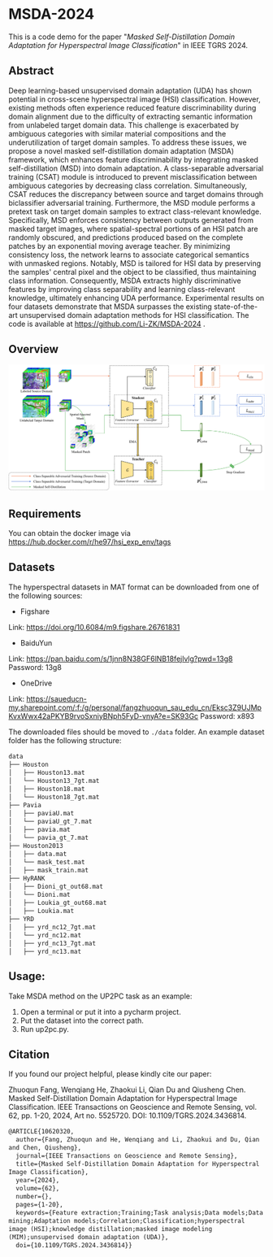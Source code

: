 # MSDA-2024
This is a code demo for the paper "_Masked Self-Distillation Domain Adaptation for Hyperspectral Image Classification_" in IEEE TGRS 2024.

## Abstract
Deep learning-based unsupervised domain adaptation (UDA) has shown potential in cross-scene hyperspectral image (HSI) classification.
However, existing methods often experience reduced feature discriminability during domain alignment due to the difficulty of extracting semantic information from unlabeled target domain data.
This challenge is exacerbated by ambiguous categories with similar material compositions and the underutilization of target domain samples.
To address these issues, we propose a novel masked self-distillation domain adaptation (MSDA) framework, which enhances feature discriminability by integrating masked self-distillation (MSD) into domain adaptation. A class-separable adversarial training (CSAT) module is introduced to prevent misclassification between ambiguous categories by decreasing class correlation.
Simultaneously, CSAT reduces the discrepancy between source and target domains through biclassifier adversarial training.
Furthermore, the MSD module performs a pretext task on target domain samples to extract class-relevant knowledge. Specifically, MSD enforces consistency between outputs generated from masked target images, where spatial-spectral portions of an HSI patch are randomly obscured, and predictions produced based on the complete patches by an exponential moving average teacher.
By minimizing consistency loss, the network learns to associate categorical semantics with unmasked regions.
Notably, MSD is tailored for HSI data by preserving the samples' central pixel and the object to be classified, thus maintaining class information.
Consequently, MSDA extracts highly discriminative features by improving class separability and learning class-relevant knowledge, ultimately enhancing UDA performance.
Experimental results on four datasets demonstrate that MSDA surpasses the existing state-of-the-art unsupervised domain adaptation methods for HSI classification. The code is available at https://github.com/Li-ZK/MSDA-2024 .

## Overview
![alt text](./figures/flow_chart.png)

## Requirements
You can obtain the docker image via https://hub.docker.com/r/he97/hsi_exp_env/tags

## Datasets

The hyperspectral datasets in MAT format can be downloaded from one of the following sources:

+ Figshare

Link: https://doi.org/10.6084/m9.figshare.26761831

+ BaiduYun

Link: https://pan.baidu.com/s/1jnn8N38GF6lNB18fejlvlg?pwd=13g8 Password: 13g8

+ OneDrive

Link: https://saueducn-my.sharepoint.com/:f:/g/personal/fangzhuoqun_sau_edu_cn/Eksc3Z9UJMpKvxWwx42aPKYB9rvoSxniyBNph5FyD-vnyA?e=SK93Gc Password: x893

The downloaded files should be moved to `./data` folder. An example dataset folder has the following structure:

```
data
├── Houston
│   ├── Houston13.mat
│   └── Houston13_7gt.mat
│   ├── Houston18.mat
│   └── Houston18_7gt.mat
├── Pavia
│   ├── paviaU.mat
│   └── paviaU_gt_7.mat
│   ├── pavia.mat
│   └── pavia_gt_7.mat
├── Houston2013
│   ├── data.mat
│   └── mask_test.mat
│   ├── mask_train.mat
├── HyRANK
│   ├── Dioni_gt_out68.mat
│   └── Dioni.mat
│   ├── Loukia_gt_out68.mat
│   ├── Loukia.mat
├── YRD
│   ├── yrd_nc12_7gt.mat
│   └── yrd_nc12.mat
│   ├── yrd_nc13_7gt.mat
│   ├── yrd_nc13.mat
```

## Usage:
Take MSDA method on the UP2PC task as an example: 
1. Open a terminal or put it into a pycharm project. 
2. Put the dataset into the correct path. 
3. Run up2pc.py.

## Citation
If you found our project helpful, please kindly cite our paper:

Zhuoqun Fang, Wenqiang He, Zhaokui Li, Qian Du and Qiusheng Chen. Masked Self-Distillation Domain Adaptation for Hyperspectral Image Classification. IEEE Transactions on Geoscience and Remote Sensing, vol. 62, pp. 1-20, 2024, Art no. 5525720. DOI: 10.1109/TGRS.2024.3436814.

```
@ARTICLE{10620320,
  author={Fang, Zhuoqun and He, Wenqiang and Li, Zhaokui and Du, Qian and Chen, Qiusheng},
  journal={IEEE Transactions on Geoscience and Remote Sensing}, 
  title={Masked Self-Distillation Domain Adaptation for Hyperspectral Image Classification}, 
  year={2024},
  volume={62},
  number={},
  pages={1-20},
  keywords={Feature extraction;Training;Task analysis;Data models;Data mining;Adaptation models;Correlation;Classification;hyperspectral image (HSI);knowledge distillation;masked image modeling (MIM);unsupervised domain adaptation (UDA)},
  doi={10.1109/TGRS.2024.3436814}}
```
